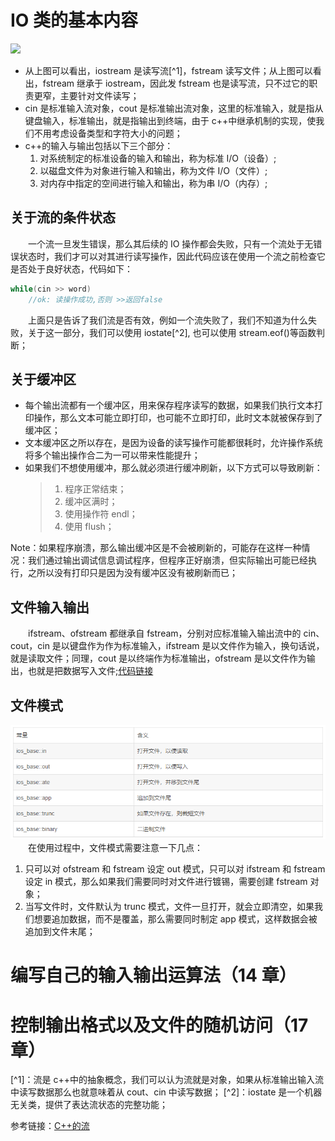 # IO 类的基本内容

<img src ="../../resource/1.png">

- 从上图可以看出，iostream 是读写流[^1]，fstream 读写文件；从上图可以看出，fstream 继承于 iostream，因此发 fstream 也是读写流，只不过它的职责更窄，主要针对文件读写；
- cin 是标准输入流对象，cout 是标准输出流对象，这里的标准输入，就是指从键盘输入，标准输出，就是指输出到终端，由于 c++中继承机制的实现，使我们不用考虑设备类型和字符大小的问题；
- c++的输入与输出包括以下三个部分：
  1. 对系统制定的标准设备的输入和输出，称为标准 I/O（设备）;
  2. 以磁盘文件为对象进行输入和输出，称为文件 I/O（文件）;
  3. 对内存中指定的空间进行输入和输出，称为串 I/O（内存）;

## 关于流的条件状态

&emsp;&emsp;一个流一旦发生错误，那么其后续的 IO 操作都会失败，只有一个流处于无错误状态时，我们才可以对其进行读写操作，因此代码应该在使用一个流之前检查它是否处于良好状态，代码如下：

```c++
while(cin >> word)
    //ok: 读操作成功,否则 >>返回false
```

&emsp;&emsp;上面只是告诉了我们流是否有效，例如一个流失败了，我们不知道为什么失败，关于这一部分，我们可以使用 iostate[^2], 也可以使用 stream.eof()等函数判断；

## 关于缓冲区

- 每个输出流都有一个缓冲区，用来保存程序读写的数据，如果我们执行文本打印操作，那么文本可能立即打印，也可能不立即打印，此时文本就被保存到了缓冲区；
- 文本缓冲区之所以存在，是因为设备的读写操作可能都很耗时，允许操作系统将多个输出操作合二为一可以带来性能提升；
- 如果我们不想使用缓冲，那么就必须进行缓冲刷新，以下方式可以导致刷新：
  > 1. 程序正常结束；
  > 2. 缓冲区满时；
  > 3. 使用操作符 endl；
  > 4. 使用 flush；

Note：如果程序崩溃，那么输出缓冲区是不会被刷新的，可能存在这样一种情况：我们通过输出调试信息调试程序，但程序正好崩溃，但实际输出可能已经执行，之所以没有打印只是因为没有缓冲区没有被刷新而已；

## 文件输入输出

&emsp;&emsp;ifstream、ofstream 都继承自 fstream，分别对应标准输入输出流中的 cin、cout，cin 是以键盘作为作为标准输入，ifstream 是以文件作为输入，换句话说，就是读取文件；同理，cout 是以终端作为标准输出，ofstream 是以文件作为输出，也就是把数据写入文件;<a href = "https://github.com/JKLcoder/study/blob/master/C%2B%2B/C%2B%2B_Code/base/src/test_8.cpp">代码链接</a>

## 文件模式

<img src= "../../resource/QQ截图20200528220242.png"><br>
&emsp;&emsp;在使用过程中，文件模式需要注意一下几点：

1. 只可以对 ofstream 和 fstream 设定 out 模式，只可以对 ifstream 和 fstream 设定 in 模式，那么如果我们需要同时对文件进行镀锡，需要创建 fstream 对象；
2. 当写文件时，文件默认为 trunc 模式，文件一旦打开，就会立即清空，如果我们想要追加数据，而不是覆盖，那么需要同时制定 app 模式，这样数据会被追加到文件末尾；

# 编写自己的输入输出运算法（14 章）

# 控制输出格式以及文件的随机访问（17 章）

[^1]：流是 c++中的抽象概念，我们可以认为流就是对象，如果从标准输出输入流中读写数据那么也就意味着从 cout、cin 中读写数据；
[^2]：iostate 是一个机器无关类，提供了表达流状态的完整功能；

参考链接：<a href = "https://www.cnblogs.com/tianzeng/p/9038810.html">C++的流</a>
